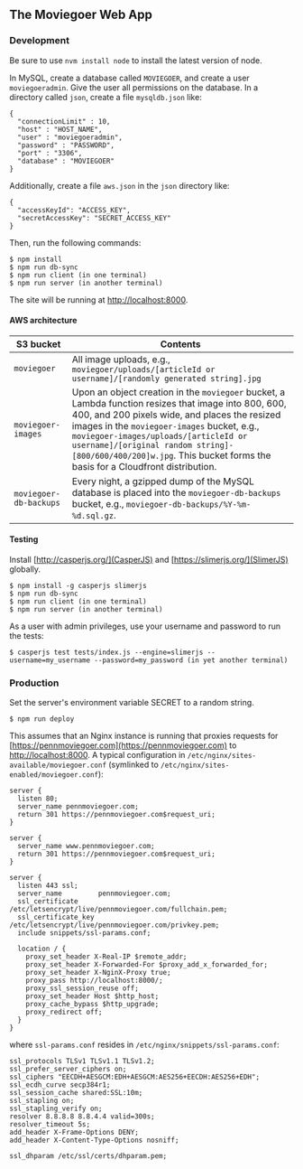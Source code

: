 The Moviegoer Web App
---------------------

### Development

Be sure to use `nvm install node` to install the latest version of node.

In MySQL, create a database called `MOVIEGOER`, and create a user `moviegoeradmin`. Give the user all permissions on the database. In a directory called `json`, create a file `mysqldb.json` like:
```
{
  "connectionLimit" : 10,
  "host" : "HOST_NAME",
  "user" : "moviegoeradmin",
  "password" : "PASSWORD",
  "port" : "3306",
  "database" : "MOVIEGOER"
}
```
Additionally, create a file `aws.json` in the `json` directory like:
```
{
  "accessKeyId": "ACCESS_KEY",
  "secretAccessKey": "SECRET_ACCESS_KEY"
}
```
Then, run the following commands:
```
$ npm install
$ npm run db-sync
$ npm run client (in one terminal)
$ npm run server (in another terminal)
```
The site will be running at [http://localhost:8000](http://localhost:8000).

#### AWS architecture

S3 bucket | Contents
----------|----------
`moviegoer`| All image uploads, e.g., `moviegoer/uploads/[articleId or username]/[randomly generated string].jpg`
`moviegoer-images`|Upon an object creation in the `moviegoer` bucket, a Lambda function resizes that image into 800, 600, 400, and 200 pixels wide, and places the resized images in the `moviegoer-images` bucket, e.g., `moviegoer-images/uploads/[articleId or username]/[original random string]-[800/600/400/200]w.jpg`. This bucket forms the basis for a Cloudfront distribution.
`moviegoer-db-backups`| Every night, a gzipped dump of the MySQL database is placed into the `moviegoer-db-backups` bucket, e.g., `moviegoer-db-backups/%Y-%m-%d.sql.gz`.

#### Testing

Install [http://casperjs.org/](CasperJS) and [https://slimerjs.org/](SlimerJS) globally.
```
$ npm install -g casperjs slimerjs
$ npm run db-sync
$ npm run client (in one terminal)
$ npm run server (in another terminal)
```
As a user with admin privileges, use your username and password to run the tests:
```
$ casperjs test tests/index.js --engine=slimerjs --username=my_username --password=my_password (in yet another terminal)
```


### Production

Set the server's environment variable SECRET to a random string.

```
$ npm run deploy
```
This assumes that an Nginx instance is running that proxies requests for [https://pennmoviegoer.com](https://pennmoviegoer.com) to [http://localhost:8000](http://localhost:8000). A typical configuration in `/etc/nginx/sites-available/moviegoer.conf` (symlinked to `/etc/nginx/sites-enabled/moviegoer.conf`):
```
server {
  listen 80;
  server_name pennmoviegoer.com;
  return 301 https://pennmoviegoer.com$request_uri;
}

server {
  server_name www.pennmoviegoer.com;
  return 301 https://pennmoviegoer.com$request_uri;
}

server {
  listen 443 ssl;
  server_name         pennmoviegoer.com;
  ssl_certificate     /etc/letsencrypt/live/pennmoviegoer.com/fullchain.pem;
  ssl_certificate_key /etc/letsencrypt/live/pennmoviegoer.com/privkey.pem;
  include snippets/ssl-params.conf;

  location / {
    proxy_set_header X-Real-IP $remote_addr;
    proxy_set_header X-Forwarded-For $proxy_add_x_forwarded_for;
    proxy_set_header X-NginX-Proxy true;
    proxy_pass http://localhost:8000/;
    proxy_ssl_session_reuse off;
    proxy_set_header Host $http_host;
    proxy_cache_bypass $http_upgrade;
    proxy_redirect off;
  }
}
```
where `ssl-params.conf` resides in `/etc/nginx/snippets/ssl-params.conf`:
```
ssl_protocols TLSv1 TLSv1.1 TLSv1.2;
ssl_prefer_server_ciphers on;
ssl_ciphers "EECDH+AESGCM:EDH+AESGCM:AES256+EECDH:AES256+EDH";
ssl_ecdh_curve secp384r1;
ssl_session_cache shared:SSL:10m;
ssl_stapling on;
ssl_stapling_verify on;
resolver 8.8.8.8 8.8.4.4 valid=300s;
resolver_timeout 5s;
add_header X-Frame-Options DENY;
add_header X-Content-Type-Options nosniff;

ssl_dhparam /etc/ssl/certs/dhparam.pem;
```